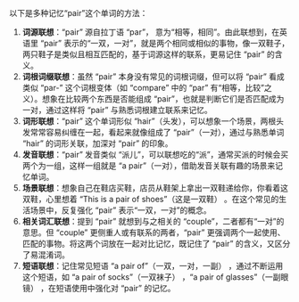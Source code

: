以下是多种记忆“pair”这个单词的方法：
1. **词源联想**：“pair” 源自拉丁语 “par”， 意为“相等，相同”。由此联想到，在英语里 “pair” 表示的“一双，一对”，就是两个相同或相似的事物，像一双鞋子，两只鞋子是类似且相互匹配的，基于词源这样的联系，更易记住 “pair” 的含义。
2. **词根词缀联想**：虽然 “pair” 本身没有常见的词根词缀，但可以将 “pair” 看成类似 “par-” 这个词根变体（如 “compare” 中的 “par” 有“相等，比较”之义）。想象在比较两个东西是否能组成 “pair”，也就是判断它们是否匹配成为一对，通过这样将 “pair” 与熟悉词根建立联系来记忆。 
3. **词形联想**：“pair” 这个单词形似 “hair”（头发），可以想象一个场景，两根头发常常容易纠缠在一起，看起来就像组成了 “pair”（一对），通过与熟悉单词 “hair” 的词形关联，加深对 “pair” 的印象。 
4. **发音联想**：“pair” 发音类似 “派儿”，可以联想吃的“派”，通常买派的时候会买两个为一组，这样一组就是 “a pair”（一对），借助发音关联有趣的场景来记忆单词。 
5. **场景联想**：想象自己在鞋店买鞋，店员从鞋架上拿出一双鞋递给你，你看着这双鞋，心里想着 “This is a pair of shoes”（这是一双鞋） 。在这个常见的生活场景中，反复强化 “pair” 表示“一双，一对”的概念。 
6. **相关词汇联想**：提到 “pair” 就想到与之相关的 “couple”，二者都有“一对”的意思。但 “couple” 更侧重人或有联系的两者，“pair” 更强调两个一起使用、匹配的事物。将这两个词放在一起对比记忆，既记住了 “pair” 的含义，又区分了易混淆词。 
7. **短语联想**：记住常见短语 “a pair of”（一双，一对，一副） ，通过不断运用这个短语，如 “a pair of socks”（一双袜子） ，“a pair of glasses”（一副眼镜） ，在短语使用中强化对 “pair” 的记忆。 